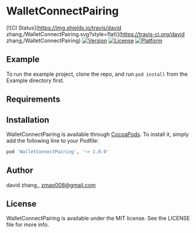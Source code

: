 # WalletConnectPairing

[![CI Status](https://img.shields.io/travis/david zhang,/WalletConnectPairing.svg?style=flat)](https://travis-ci.org/david zhang,/WalletConnectPairing)
[![Version](https://img.shields.io/cocoapods/v/WalletConnectPairing.svg?style=flat)](https://cocoapods.org/pods/WalletConnectPairing)
[![License](https://img.shields.io/cocoapods/l/WalletConnectPairing.svg?style=flat)](https://cocoapods.org/pods/WalletConnectPairing)
[![Platform](https://img.shields.io/cocoapods/p/WalletConnectPairing.svg?style=flat)](https://cocoapods.org/pods/WalletConnectPairing)

## Example

To run the example project, clone the repo, and run `pod install` from the Example directory first.

## Requirements

## Installation

WalletConnectPairing is available through [CocoaPods](https://cocoapods.org). To install
it, simply add the following line to your Podfile:

```ruby
pod 'WalletConnectPairing', '~> 1.0.0'
```

## Author

david zhang,, zmao008@gmail.com

## License

WalletConnectPairing is available under the MIT license. See the LICENSE file for more info.
